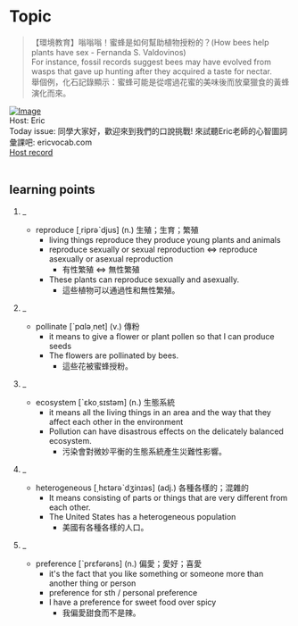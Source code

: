 # Topic

> 【環境教育】嗡嗡嗡！蜜蜂是如何幫助植物授粉的？(How bees help plants have sex - Fernanda S. Valdovinos) <br>
> For instance, fossil records suggest bees may have evolved from wasps that gave up hunting after they acquired a taste for nectar. <br>
> 舉個例，化石記錄顯示：蜜蜂可能是從嚐過花蜜的美味後而放棄獵食的黃蜂演化而來。 <br>

[![Image](https://cdn.voicetube.com/assets/thumbnails/Y5uRVv7GGQM.jpg)](https://www.youtube.com/embed/Y5uRVv7GGQM?rel=0&showinfo=0&cc_load_policy=0&controls=1&autoplay=1&iv_load_policy=3&playsinline=1&wmode=transparent&start=105&end=114&enablejsapi=1&origin=https://tw.voicetube.com&widgetid=1)<br>
Host: Eric
<br>Today issue: 同學大家好，歡迎來到我們的口說挑戰! 來試聽Eric老師的心智圖詞彙課吧: ericvocab.com
<br>
[Host record](https://cdn.voicetube.com/tmp/everyday_records/yangec/3400.mp3)
<br><br>
## learning points
1. _
	* reproduce [͵riprəˋdjus] (n.) 生殖；生育；繁殖
		- living things reproduce they produce young plants and animals
		- reproduce sexually or sexual reproduction <=> reproduce asexually or asexual reproduction
			+ 有性繁殖 <=> 無性繁殖
		- These plants can reproduce sexually and asexually.
			+ 這些植物可以通過性和無性繁殖。

2. _
	* pollinate [ˋpɑlə͵net] (v.) 傳粉
		- it means to give a flower or plant pollen so that I can produce seeds
		- The flowers are pollinated by bees.
			+ 這些花被蜜蜂授粉。

3. _
	* ecosystem [ˋɛko͵sɪstəm] (n.) 生態系統
		- it means all the living things in an area and the way that they affect each other in the environment
		- Pollution can have disastrous effects on the delicately balanced ecosystem.
			+ 污染會對微妙平衡的生態系統產生災難性影響。

4. _
	* heterogeneous [͵hɛtərəˋdʒinɪəs] (adj.) 各種各樣的；混雜的
		- It means consisting of parts or things that are very different from each other.
		- The United States has a heterogeneous population
			+ 美國有各種各樣的人口。

5. _
	* preference [ˋprɛfərəns] (n.) 偏愛；愛好；喜愛
		- it's the fact that you like something or someone more than another thing or person
		- preference for sth / personal preference
		- I have a preference for sweet food over spicy
			+ 我偏愛甜食而不是辣。
